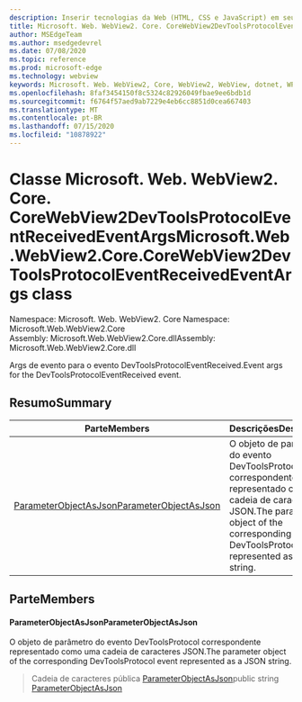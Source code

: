 ```yaml
---
description: Inserir tecnologias da Web (HTML, CSS e JavaScript) em seus aplicativos nativos com o controle WebView2 do Microsoft Edge
title: Microsoft. Web. WebView2. Core. CoreWebView2DevToolsProtocolEventReceivedEventArgs
author: MSEdgeTeam
ms.author: msedgedevrel
ms.date: 07/08/2020
ms.topic: reference
ms.prod: microsoft-edge
ms.technology: webview
keywords: Microsoft. Web. WebView2, Core, WebView2, WebView, dotnet, WPF, WinForms, app, Edge, CoreWebView2, CoreWebView2Controller, controle do navegador, Edge HTML, Microsoft. Web. WebView2. Core. CoreWebView2DevToolsProtocolEventReceivedEventArgs
ms.openlocfilehash: 8faf3454150f8c5324c82926049fbae9ee6bdb1d
ms.sourcegitcommit: f6764f57aed9ab7229e4eb6cc8851d0cea667403
ms.translationtype: MT
ms.contentlocale: pt-BR
ms.lasthandoff: 07/15/2020
ms.locfileid: "10878922"
---
```

# <span data-ttu-id="d1a83-104">Classe Microsoft. Web. WebView2. Core. CoreWebView2DevToolsProtocolEventReceivedEventArgs</span><span class="sxs-lookup"><span data-stu-id="d1a83-104">Microsoft.Web.WebView2.Core.CoreWebView2DevToolsProtocolEventReceivedEventArgs class</span></span> 

<span data-ttu-id="d1a83-105">Namespace: Microsoft. Web. WebView2. Core </span><span class="sxs-lookup"><span data-stu-id="d1a83-105">Namespace: Microsoft.Web.WebView2.Core</span></span>\
<span data-ttu-id="d1a83-106">Assembly: Microsoft.Web.WebView2.Core.dll</span><span class="sxs-lookup"><span data-stu-id="d1a83-106">Assembly: Microsoft.Web.WebView2.Core.dll</span></span>

<span data-ttu-id="d1a83-107">Args de evento para o evento DevToolsProtocolEventReceived.</span><span class="sxs-lookup"><span data-stu-id="d1a83-107">Event args for the DevToolsProtocolEventReceived event.</span></span>

## <span data-ttu-id="d1a83-108">Resumo</span><span class="sxs-lookup"><span data-stu-id="d1a83-108">Summary</span></span>

 <span data-ttu-id="d1a83-109">Parte</span><span class="sxs-lookup"><span data-stu-id="d1a83-109">Members</span></span>                        | <span data-ttu-id="d1a83-110">Descrições</span><span class="sxs-lookup"><span data-stu-id="d1a83-110">Descriptions</span></span>
--------------------------------|---------------------------------------------
[<span data-ttu-id="d1a83-111">ParameterObjectAsJson</span><span class="sxs-lookup"><span data-stu-id="d1a83-111">ParameterObjectAsJson</span></span>](#parameterobjectasjson) | <span data-ttu-id="d1a83-112">O objeto de parâmetro do evento DevToolsProtocol correspondente representado como uma cadeia de caracteres JSON.</span><span class="sxs-lookup"><span data-stu-id="d1a83-112">The parameter object of the corresponding DevToolsProtocol event represented as a JSON string.</span></span>

## <span data-ttu-id="d1a83-113">Parte</span><span class="sxs-lookup"><span data-stu-id="d1a83-113">Members</span></span>

#### <span data-ttu-id="d1a83-114">ParameterObjectAsJson</span><span class="sxs-lookup"><span data-stu-id="d1a83-114">ParameterObjectAsJson</span></span> 

<span data-ttu-id="d1a83-115">O objeto de parâmetro do evento DevToolsProtocol correspondente representado como uma cadeia de caracteres JSON.</span><span class="sxs-lookup"><span data-stu-id="d1a83-115">The parameter object of the corresponding DevToolsProtocol event represented as a JSON string.</span></span>

> <span data-ttu-id="d1a83-116">Cadeia de caracteres pública [ParameterObjectAsJson](#parameterobjectasjson)</span><span class="sxs-lookup"><span data-stu-id="d1a83-116">public string [ParameterObjectAsJson](#parameterobjectasjson)</span></span>

